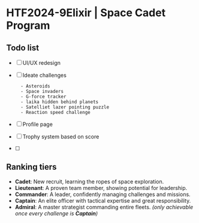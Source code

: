# HTF2024-9Elixir | Space Cadet Program

## Todo list

- [ ] UI/UX redesign
- [ ] Ideate challenges

        - Asteroids
        - Space invaders
        - G-force tracker
        - laika hidden behind planets
        - Satelliet lazer pointing puzzle
        - Reaction speed challenge

- [ ] Profile page
- [ ] Trophy system based on score
- [ ]

## Ranking tiers

- **Cadet**: New recruit, learning the ropes of space exploration.
- **Lieutenant**: A proven team member, showing potential for leadership.
- **Commander**: A leader, confidently managing challenges and missions.
- **Captain**: An elite officer with tactical expertise and great responsibility.
- **Admiral**: A master strategist commanding entire fleets. _(only achievable once every challenge is **Captain**)_
